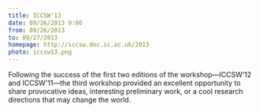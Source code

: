 ```yaml
---
title: ICCSW'13
date: 09/26/2013 9:00
from: 09/26/2013
to: 09/27/2013
homepage: http://iccsw.doc.ic.ac.uk/2013
photo: iccsw13.png
---
```

Following the success of the first two editions of the
workshop—ICCSW'12 and ICCSW'11—the third workshop provided an excellent
opportunity to share provocative ideas, interesting
preliminary work, or a cool research directions that may change
the world.

